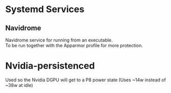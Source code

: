 # Systemd Services

## Navidrome
Navidrome service for running from an executable. <br>
To be run together with the Apparmor profile for more protection. <br>

# Nvidia-persistenced
Used so the Nvidia DGPU will get to a P8 power state (Uses ~14w instead of ~38w at idle)
